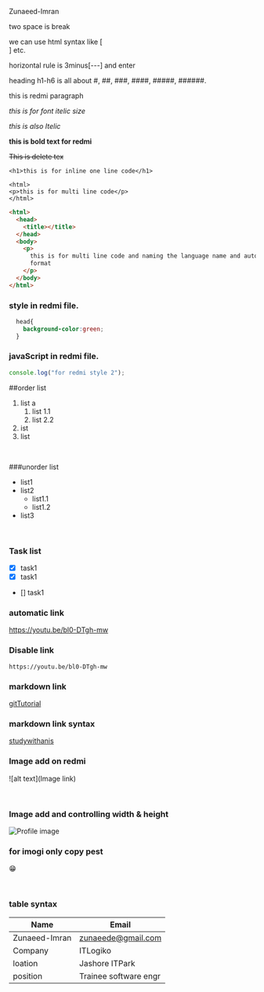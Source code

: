 <!-- this is redmi rule -->

Zunaeed-Imran

two space is break

we can use html syntax like [<br/>] etc.

horizontal rule is 3minus[---] and enter

heading h1-h6 is all about #, ##, ###, ####, #####, ######.

<p>this is redmi paragraph</p>

<i>this is for font itelic size</i>

_this is also Itelic_

**this is bold text for redmi**

~~This is delete tex~~

`<h1>this is for inline one line code</h1>`

```
<html>
<p>this is for multi line code</p>
</html>
```

```html
<html>
  <head>
    <title></title>
  </head>
  <body>
    <p>
      this is for multi line code and naming the language name and automitacally
      format
    </p>
  </body>
</html>
```

### style in redmi file.

```CSS
  head{
    background-color:green;
  }
```

### javaScript in redmi file.

```javascript
console.log("for redmi style 2");
```

##order list

1. list a
   1. list 1.1
   2. list 2.2
2. ist
3. list

</br>

###unorder list

- list1
- list2
  - list1.1
  - list1.2
- list3

</br>

### Task list

- [x] task1
- [x] task1
- [] task1

### automatic link

https://youtu.be/bl0-DTgh-mw

### Disable link

`https://youtu.be/bl0-DTgh-mw`

### markdown link

[gitTutorial](https://youtu.be/bl0-DTgh-mw)

### markdown link syntax

[studywithanis][websitelink]

<!-- all link is here -->

[websitelink]: https://youtu.be/bl0-DTgh-mw

### Image add on redmi

![alt text](Image link)

</br>

### Image add and controlling width & height

<img src="" width="" height="" title="Profile image">

</br>

### for imogi only copy pest

😁

 </br>

### table syntax

| Name          | Email                 |
| ------------- | --------------------- |
| Zunaeed-Imran | zunaeede@gmail.com    |
| Company       | ITLogiko              |
| loation       | Jashore ITPark        |
| position      | Trainee software engr |
